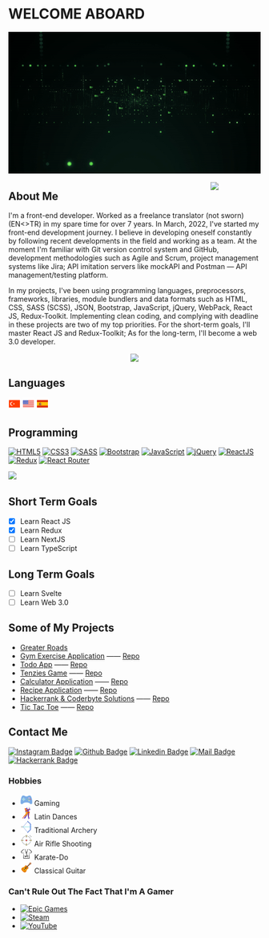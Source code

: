 # WELCOME ABOARD

<p align="center">
    <img src="./img/gif1.gif">
</p>

<p align="center" style="text-align: center;">
    <a href="https://github.com/halibal">
    <img
        width="100px"
        align="right"
        src="https://visitor-badge.glitch.me/badge?page_id=halibal.visitor-badge&left_color=grey&right_color=blueviolet&left_text=My%20Page%20Visitors"
        />
    </a>
</p>

## About Me

I'm a front-end developer. Worked as a freelance translator (not sworn) (EN<>TR) in my spare time for over 7 years. In March, 2022, I've started my front-end development journey. I believe in developing oneself constantly by following recent developments in the field and working as a team. At the moment I'm familiar with Git version control system and GitHub, development methodologies such as Agile and Scrum, project management systems like Jira; API imitation servers like mockAPI
and Postman — API management/testing platform.

In my projects, I've been using programming languages, preprocessors, frameworks, libraries, module bundlers and data formats such as HTML, CSS, SASS (SCSS), JSON, Bootstrap, JavaScript, jQuery, WebPack, React JS, Redux-Toolkit. Implementing clean coding, and complying with deadline in these projects are two of my top priorities. For the short-term goals, I'll master React JS and Redux-Toolkit; As for the long-term, I'll become a web 3.0 developer.

<p align="center" style="text-align: center;">
    <a href="https://github.com/halibal">
    <img
        align="center"
        src="https://github-profile-trophy.vercel.app/?username=halibal&theme=discord"
        />
    </a>
</p>

## Languages

![Turkish Flag](./img/icons8-turkey-24.png)
![USA Flag](./img/icons8-usa-24.png)
![Spanish Flag](./img/icons8-spain-flag-24.png)

## Programming

[![HTML5](https://img.shields.io/badge/HTML5-E34F26?style=for-the-badge&logo=html5&logoColor=white)](###Programming)
[![CSS3](https://img.shields.io/badge/CSS3-1572B6?style=for-the-badge&logo=css3&logoColor=white)](###Programming)
[![SASS](https://img.shields.io/badge/Sass-CC6699?style=for-the-badge&logo=sass&logoColor=white)](###Programming)
[![Bootstrap](https://img.shields.io/badge/Bootstrap-563D7C?style=for-the-badge&logo=bootstrap&logoColor=white)](###Programming)
[![JavaScript](https://img.shields.io/badge/javascript-f0db4f?style=for-the-badge&logo=javascript&logoColor=white)](###Programming)
[![jQuery](https://img.shields.io/badge/jQuery-0769AD?style=for-the-badge&logo=jquery&logoColor=white)](###Programming)
[![ReactJS](https://img.shields.io/badge/-ReactJs-61DAFB?logo=react&logoColor=white&style=for-the-badge)](###Programming)
[![Redux](https://img.shields.io/badge/Redux-593D88?style=for-the-badge&logo=redux&logoColor=white)](###Programming)
[![React Router](https://img.shields.io/badge/React_Router-CA4245?style=for-the-badge&logo=react-router&logoColor=white)](###Programming)

<a href="https://github.com/halibal">
        <img height="113em" src="https://github-readme-stats.vercel.app/api/top-langs?username=halibal&layout=compact&theme=dracula&hide=jupyter%20notebook&langs_count=7"/>
</a>

## Short Term Goals

-   [x] Learn React JS
-   [x] Learn Redux
-   [ ] Learn NextJS
-   [ ] Learn TypeScript

## Long Term Goals

-   [ ] Learn Svelte
-   [ ] Learn Web 3.0

## Some of My Projects

-   [Greater Roads](https://greater-roads-8nrg.vercel.app)
-   [Gym Exercise Application](https://halibal-gym-application.netlify.app) —— [Repo](https://github.com/halibal/gym-application)
-   [Todo App](https://todo-2-snowy.vercel.app) —— [Repo](https://github.com/halibal/todo_2)
-   [Tenzies Game](https://halibal.github.io/tenzies-game/) —— [Repo](https://github.com/halibal/tenzies-game)
-   [Calculator Application](https://halibal.github.io/calculator-application-reactjs/) —— [Repo](https://github.com/halibal/calculator-application-reactjs)
-   [Recipe Application](https://halibal.github.io/recipe-application/) —— [Repo](https://github.com/halibal/recipe-application)
-   [Hackerrank & Coderbyte Solutions](https://halibal.github.io/hackerrank-coderbyte-solutions/) —— [Repo](https://github.com/halibal/hackerrank-coderbyte-solutions)
-   [Tic Tac Toe](https://halibal.github.io/tic-tac-toe/) —— [Repo](https://github.com/halibal/tic-tac-toe)

## Contact Me

[![Instagram Badge](https://img.shields.io/badge/instagram-fb3958?style=for-the-badge&logo=instagram&logoColor=white)](https://www.instagram.com/halibal__/)
[![Github Badge](https://img.shields.io/badge/github-333?style=for-the-badge&logo=github&logoColor=white)](https://github.com/halibal)
[![Linkedin Badge](https://img.shields.io/badge/linkedin-%230077B5.svg?&style=for-the-badge&logo=linkedin&logoColor=white)](https://www.linkedin.com/in/halilagul/)
[![Mail Badge](https://img.shields.io/badge/email-c14438?style=for-the-badge&logo=Gmail&logoColor=white&link=mailto:halibal95@gmail.com)](mailto:halibal95@gmail.com)
[![Hackerrank Badge](https://img.shields.io/badge/-Hackerrank-2EC866?style=for-the-badge&logo=HackerRank&logoColor=white)](https://www.hackerrank.com/halibal95)

### Hobbies

-   ![Gaming](./img/icons8-game-24.png) Gaming
-   ![Latin Dances](./img/icons8-tango-24.png) Latin Dances
-   ![Traditional Archery](./img/icons8-archery-24.png) Traditional Archery
-   ![Air Rifle Shooting](./img/icons8-shooting-target-24.png) Air Rifle Shooting
-   ![Karate-Do](./img/icons8-karate-24.png) Karate-Do
-   ![Classical Guitar](./img/icons8-guitar-24.png) Classical Guitar


### Can't Rule Out The Fact That I'm A Gamer

 - [![Epic Games](https://img.shields.io/badge/Epic%20Games-313131?style=for-the-badge&logo=Epic%20Games&logoColor=white)]()
 - [![Steam](https://img.shields.io/badge/Steam-000000?style=for-the-badge&logo=steam&logoColor=white)]()
 - [![YouTube](https://img.shields.io/badge/YouTube-FF0000?style=for-the-badge&logo=youtube&logoColor=white)](https://www.youtube.com/channel/UCuAvmRUGYwoYevECTiBx_vw)
